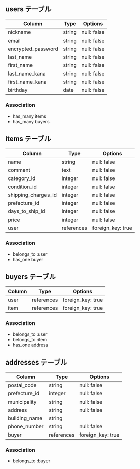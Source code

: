

## users テーブル

| Column             | Type   | Options     |
| ------------------ | ------ | ----------- |
| nickname           | string | null: false |
| email              | string | null: false |
| encrypted_password | string | null: false |
| last_name          | string | null: false |
| first_name         | string | null: false |
| last_name_kana     | string | null: false |
| first_name_kana    | string | null: false |
| birthday           | date   | null: false |

### Association
- has_many items 
- has_many buyers


## items テーブル

| Column              | Type        | Options           |
| ------------------- | ----------- | ----------------- |
| name                | string      | null: false       |
| comment             | text        | null: false       |
| category_id         | integer     | null: false       |
| condition_id        | integer     | null: false       |
| shipping_charges_id | integer     | null: false       |
| prefecture_id       | integer     | null: false       |
| days_to_ship_id     | integer     | null: false       |
| price               | integer     | null: false       | 
| user                | references  | foreign_key: true |


### Association
- belongs_to :user
- has_one buyer

## buyers テーブル

| Column          | Type       | Options           |
| --------------- | ---------- | ----------------- |
| user            | references | foreign_key: true |
| item            | references | foreign_key: true |

### Association
- belongs_to :user
- belongs_to :item
- has_one address



## addresses テーブル

| Column         | Type       | Options           |
| -------------- | ---------- | ----------------- |
| postal_code    | string     | null: false       |
| prefecture_id  | integer    | null: false       |
| municipality   | string     | null: false       |
| address        | string     | null: false       |
| building_name  | string     |                   |
| phone_number   | string     | null: false       |
| buyer          | references | foreign_key: true |

### Association
- belongs_to :buyer